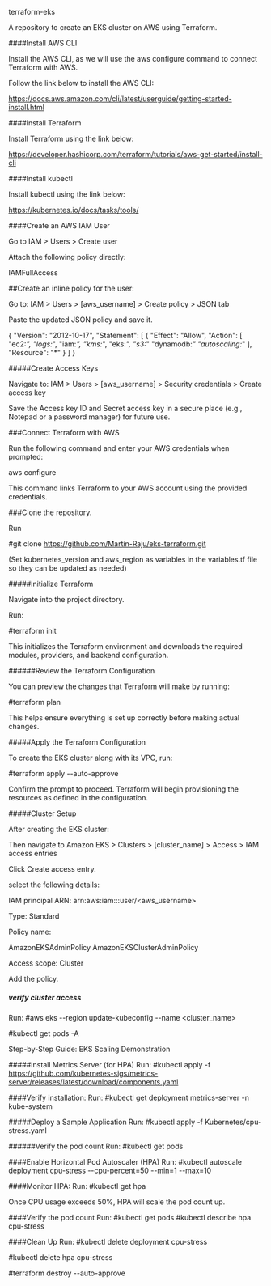 terraform-eks

A repository to create an EKS cluster on AWS using Terraform.

####Install AWS CLI

Install the AWS CLI, as we will use the aws configure command to connect Terraform with AWS.

Follow the link below to install the AWS CLI:

https://docs.aws.amazon.com/cli/latest/userguide/getting-started-install.html

####Install Terraform

Install Terraform using the link below:

https://developer.hashicorp.com/terraform/tutorials/aws-get-started/install-cli

####Install kubectl

Install kubectl using the link below:

https://kubernetes.io/docs/tasks/tools/

####Create an AWS IAM User

Go to IAM > Users > Create user

Attach the following policy directly:

IAMFullAccess

##Create an inline policy for the user:

Go to: IAM > Users > [aws_username] > Create policy > JSON tab

Paste the updated JSON policy and save it.

{
	"Version": "2012-10-17",
	"Statement": [
		{
			"Effect": "Allow",
			"Action": [
				"ec2:*",
				"logs:*",
				"iam:*",
				"kms:*",
				"eks:*",
				"s3:*"
                "dynamodb:*"
				"autoscaling:*"
			],
			"Resource": "*"
		}
	]
}

#####Create Access Keys


Navigate to: IAM > Users > [aws_username] > Security credentials > Create access key

Save the Access key ID and Secret access key in a secure place (e.g., Notepad or a password manager) for future use.

###Connect Terraform with AWS

Run the following command and enter your AWS credentials when prompted:

aws configure

This command links Terraform to your AWS account using the provided credentials.

###Clone the repository.

Run

#git clone https://github.com/Martin-Raju/eks-terraform.git

(Set kubernetes_version and aws_region as variables in the variables.tf file so they can be updated as needed)

#####Initialize Terraform

Navigate into the project directory.

Run:

#terraform init

This initializes the Terraform environment and downloads the required modules, providers, and backend configuration.

######Review the Terraform Configuration

You can preview the changes that Terraform will make by running:

#terraform plan

This helps ensure everything is set up correctly before making actual changes.

#####Apply the Terraform Configuration

To create the EKS cluster along with its VPC, run:

#terraform apply --auto-approve

Confirm the prompt to proceed. Terraform will begin provisioning the resources as defined in the configuration.

#####Cluster Setup

After creating the EKS cluster:

Then navigate to Amazon EKS > Clusters > [cluster_name] > Access > IAM access entries

Click Create access entry.

select the following details:

IAM principal ARN: arn:aws:iam::<id>:user/<aws_username>

Type: Standard

Policy name: 

AmazonEKSAdminPolicy
AmazonEKSClusterAdminPolicy

Access scope: Cluster

Add the policy.

##### verify cluster access
Run:
#aws eks --region <region> update-kubeconfig --name <cluster_name>

#kubectl get pods -A


Step-by-Step Guide: EKS Scaling Demonstration

#####Install Metrics Server (for HPA)
Run:
#kubectl apply -f https://github.com/kubernetes-sigs/metrics-server/releases/latest/download/components.yaml

####Verify installation:
Run:
#kubectl get deployment metrics-server -n kube-system

#####Deploy a Sample Application
Run:
#kubectl apply -f Kubernetes/cpu-stress.yaml

######Verify the pod count 
Run:
#kubectl get pods 

####Enable Horizontal Pod Autoscaler (HPA)
Run:
#kubectl autoscale deployment cpu-stress --cpu-percent=50 --min=1 --max=10

####Monitor HPA:
Run:
#kubectl get hpa

Once CPU usage exceeds 50%, HPA will scale the pod count up.

####Verify the pod count 
Run:
#kubectl get pods 
#kubectl describe hpa cpu-stress

####Clean Up 
Run:
#kubectl delete deployment cpu-stress

#kubectl delete hpa cpu-stress

#terraform destroy --auto-approve
